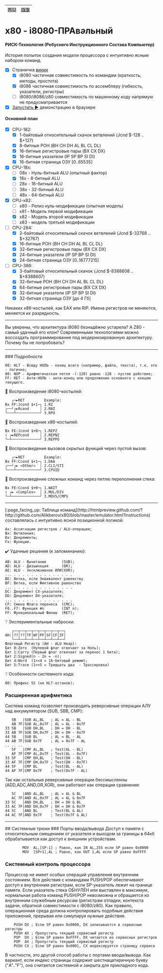 | :ru: | [:uk:](README.md) |
| --- | --- |

# x80 - i8080-ПРАв<i>ә</i>льный
#### РИСК-Технология (Ребусного Инструкционного Состава Компьютер)
История попыток создания модели процессора с интуитивно ясным набором команд.
- [x] Страничка [викии](http://x80.wikia.com/)
  - [x] i8080 частичная совместимость по командам (краткость, методы, простота)
  - [x] i8086 частичная совместимость по ассемблеру (гибкость, указатели, регистры)
  - [ ] i8080/i8086/z80 совместимость по машинному коду напрямую не предусматривается
- [x] [Запустить :arrow_forward:](http://htmlpreview.github.com/?https://github.com/Alikberov/x80/blob/master/emulator.html?speed=10&reset=1000&cycle=1024&debug=FFFF) демонстрацию в браузере

#### Основной план
- [x] CPU-182:
  - [x] 1-байтовый относительный скачок ветвлений (Jcnd $-128 .. $+127)
  - [x] 8-битные РОН (BH CH DH AL BL CL DL)
  - [x] 16-битные регистровые пары (BX CX DX)
  - [x] 16-битные указатели (IP SP BP SI DI)
  - [x] 16-битная страница ОЗУ [0..65535]
- [x] CPU-18x:
  - [ ] 08x - Нуль-битный ALU (опытный фактор)
  - [x] 18x - 8-битный ALU
  - [ ] 28x - 16-битный ALU
  - [ ] 38x - 32-битный ALU
  - [ ] 48x - 64-битный ALU
- [x] CPU-x82:
  - [ ] x80 - Релиз нуль-модификации (опытная модель)
  - [ ] x81 - Модель первой модификации
  - [x] x82 - Модель второй модификации
  - [ ] x83 - модель третьей модификации
- [ ] CPU-284:
  - [x] 2-байтовый относительный скачок ветвлений (Jcnd $-32768 .. $+32767)
  - [x] 16-битные РОН (BH CH DH AL BL CL DL)
  - [x] 32-битные регистровые пары (BX CX DX)
  - [x] 24-битные указатели (IP SP BP SI DI)
  - [x] 24-битная страница ОЗУ [0..16777215]
- [ ] CPU-386:
  - [x] 3-байтовый относительный скачок (Jcnd $-8388608 .. $+8388607)
  - [x] 32-битные РОН (BH CH DH AL BL CL DL)
  - [x] 64-битные регистровые пары (BX CX DX)
  - [x] 32-битные указатели (IP SP BP SI DI)
  - [x] 32-битная страница ОЗУ [до 4 Гб]

Никаких x86-костылей, как EAX или RIP. Имена регистров не меняются, меняется их разрядность.
<hr />
Вы уверены, что архитектура i8080 безнадёжно устарела? А Z80 - самый удачный его клон?
Современными технологиями можно воссоздать программирование под модернизированную архитектуру.
Почему бы не попробовать?
<hr />
### Подробности

```
00: HLT - Всюду НОЛЬ - конец всего (например, файла, текста), т.к. это - логично;
80: NOP - Арифметическая петля -(-128) равно -128 - пустое действие;
FF: RET - Анти-НОЛЬ - анти-конец или продолжение основного с концом текущего.
```

:repeat_one: Воспроизведение i8080-костылей:

```
   ┌─►RET         Example:
Bx FF:Jcond $+1─┐ 1.RZ
┌──┘┌►Rcond     │ 2.RNZ
└───┴───────────┘ 3.RPO
```

:repeat: Воспроизведение x86-костылей:

```
Bx FE:Jcond $+0─┐ 1.REPZ
↑ ┌►REPcond     │ 2.REPNZ
└─┴─────────────┘ 3.REPPO
```

:repeat_one: Воспроизведение вызовов скрытых функций через пустой вызов:

```
   ┌─►RET         Example:
Bx FF:Ccond $+1─┐ 1.DAA
┌──┘┌► «Other»  │ 2.CLI/STI
└───┴───────────┘ 3.CPUID
```

:repeat: Воспроизведение сложных команд через петлю переполнения стека:

```
Bx FE:Ccond $+0─┐ 1.WAIT
↑ ┌► «Complex»  │ 2.MUL/DIV
└─┴─────────────┘ 3.MOVS/CMPS
```

<hr />
[:page_facing_up: Таблица команд](http://htmlpreview.github.com/?http://github.com/Alikberov/x80/blob/master/emulator.html?instructions) составлялась с интуитивно ясной позиционной логикой:

```
Ax: Ассигнации регистров / ALU-операции;
Bx: Ветвления;
Dx: Декременты;
Fx: Функции.
```

:heavy_check_mark: Удачные решения (к запоминанию):

```
AB: ALU - Вычитание       (SUB);
AD: ALU - Дизъюнкция      (OR);
AE: ALU - Эксклюзивное ИЛИ(XOR);
... . . . . . . . . . . . . . .
BE: Ветка, если Эквивалент равенству
BF: Ветка, если Фиктивное равенство
... . . . . . . . . . . . . . .
DC: Декремент CX-указателя;
DD: Декремент DX-указателя;
... . . . . . . . . . . . . . .
CF: Смена Флага переноса  (CMC);
F0..F7: Функция #n        (INT n);
FF: Функциональный Финиш  (RET);
```

:grey_question: Экспериментальные наброски:

```
   ┌──┬──┬──┬──┬──┬──┬──┬──┐
AH:│??│??│TF│WF│PF│SF│CF│ZF│
   └──┴──┴──┴──┴──┴──┴──┴──┘
Флаговый Регистр (AH - ALU Heap):
Бит 0:Zero  (Нулевой флаг отвечает за Ноль);
Бит 1:Carry (Первый флаг отвечает за перенос 1 бита);
Бит 2:Signed(n - 2n = -n);
Бит 4:Word  (1<<4 = 16-битовый режим);
Бит 5:Trace (1<<5 = Тридцать два  - Трассировка)
```

:grey_question: Особенности системного кода:

```
00: Префикс SS (не HLT-останов);
```

### Расширенная арифметика
Система команд позволяет производить реверсивные операции АЛУ над аккумулятором (SUB, SBB, CMP):

```
   5B   |SUB AL,BL   ; AL = AL - BL
   AB 7F|SUB AL,0x7F ; AL = AL - 0x7F
33 5B   |SUB DH,BL   ; DH = DH - BL
33 AB 7F|SUB DH,0x7F ; DH = DH - 0x7F
44 5B   |SUB BL      ; AL = BL - AL
44 AB 7F|SUB 0x7F    ; AL = 0x7F - AL
.. .. ..
   5F   |CMP AL,BL   ; Test(AL - BL)
   AF 7F|CMP AL,0x7F ; Test(AL - 0x7F)
33 5F   |CMP DH,BL   ; Test(DH - BL)
33 AF 7F|CMP DH,0x7F ; Test(DH - 0x7F)
44 5F   |CMP BL      ; Test(BL - AL)
44 AF 7F|CMP 0x7F    ; Test(0x7F - AL)
```

Так как остальные реверсивные операции бессмысленны (ADD,ADC,AND,OR,XOR), они работают как операции сравнения:

```
   5C   |AND AL,BL   ; AL = AL & BL
   AC 7F|AND AL,0x7F ; AL = AL & 0x7F
33 5C   |AND DH,BL   ; DH = DH & BL
33 AC 7F|AND DH,0x7F ; DH = DH & 0x7F
44 5C   |AND BL      ; Test(BL & AL)
44 AC 7F|AND 0x7F    ; Test(0x7F & AL)
```

<hr />
## Системные трюки
### Порты ввода/вывода
Доступ к памяти с относительным смещением от указателя и выходом за границы в 64кб обрабатывается как доступ к внешним устройствам.

```
        MOV  AL,[SP-1] ; Равно, как IN AL,255 если SP равен 0x0000
        MOV  [SP+1],AL ; Равно, как OUT 1,AL если SP равен 0xFFFF
```

### Системный контроль процессора
Процессор не имеет особых операций управления внутренним состоянием.
Все действия с командами PUSH/POP обеспечивают доступ к внутренним регистрам, если SP-указатель лежит на границе памяти.
Если указатель стека ОБНУЛЁН или выставлен в максимум, нормальная работа команд PUSH/POP невозможна и обращается ко внутренним служебным ресурсам (регистрам отладки, контекста задачи, обратной совместимости с i8080/z80).
Как правило, операционная среда должна контролировать подобные действия приложений, прерывая или симулируя нужные действия.

```
	PUSH DX ; Если SP равен 0x0000, DX записывается в сервисные регистры
	PUSH AX ; Пропустить текущий сервисный регистр
	POP  DX ; Если SP равен 0xFFFF, DX читается из сервисных регистров
	POP  AX ; Пропустить текущий сервисный регистр
	PUSH CX ; Если SP равен 0x0001, CX индексируется страницу сервиса
```

В частности, это другой способ работы с портами ввода/вывода.
Как вариант, если индекс страницы содержит шестнацатиричную букву ("A".."F"), она считается системной и закрыта для прикладного кода.
